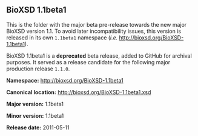 ## BioXSD 1.1beta1

This is the folder with the major beta pre-release towards the new major BioXSD version 1.1. To avoid later incompatibility issues, this version is released in its own `1.1beta1` namespace (*i.e.* http://bioxsd.org/BioXSD-1.1beta1).

BioXSD 1.1beta1 is a **deprecated** beta release, added to GitHub for archival purposes. It served as a release candidate for the following major production release `1.1.0`.



**Namespace:** http://bioxsd.org/BioXSD-1.1beta1

**Canonical location:** http://bioxsd.org/BioXSD-1.1beta1.xsd

**Major version:** 1.1beta1

**Minor version:** 1.1beta1

**Release date:** 2011-05-11